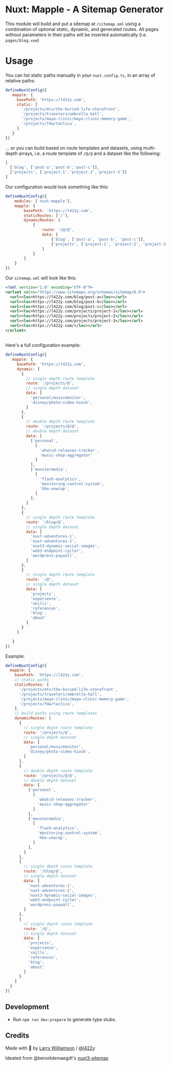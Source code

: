 # Nuxt: Mapple - A Sitemap Generator

This module will build and put a sitemap at `/sitemap.xml` using a combination of optional static, dynamic, and generated routes. All pages without parameters in their paths will be inserted automatically (i.e. `pages/blog.vue`)

# Usage

You can list static paths manually in your `nuxt.config.ts`, in an array of relative paths:
```js
defineNuxtConfig({
   mapple: {
     basePath: 'https://l422y.com',
     static: [
       '/projects/mtv/the-buried-life-storefront',
       '/projects/travelers/umbrella-hall',
       '/projects/mayo-clinic/mayo-clinic-memory-game',
       '/projects/f4w/tactica',
     ]
   }
})
```

... or you can build based on route templates and datasets, using multi-depth arrays, i.e. a route template of `/@/@` and a dataset like the following:
```js
[
  ['blog', ['post-a','post-b','post-c']],
  ['projects', ['project-1','project-2','project-3']]
]
```
Our configuration would look something like this:
```js
defineNuxtConfig({
    modules: ['nuxt-mapple'],
    mapple: {
        basePath: 'https://l422y.com',
        staticRoutes: ['/'],
        dynamicRoutes: [
            {
                route: '/@/@',
                data: [
                    ['blog', ['post-a', 'post-b', 'post-c']],
                    ['projects', ['project-1', 'project-2', 'project-3']]
                ]
            }
        ]
    }
})
```
Our `sitemap.xml` will look like this:
```xml
<?xml version="1.0" encoding="UTF-8"?>
<urlset xmlns="https://www.sitemaps.org/schemas/sitemap/0.9">
  <url><loc>https://l422y.com/blog/post-a</loc></url>
  <url><loc>https://l422y.com/blog/post-b</loc></url>
  <url><loc>https://l422y.com/blog/post-c</loc></url>
  <url><loc>https://l422y.com/projects/project-1</loc></url>
  <url><loc>https://l422y.com/projects/project-2</loc></url>
  <url><loc>https://l422y.com/projects/project-3</loc></url>
  <url><loc>https://l422y.com/</loc></url>
</urlset>
```

## 
Here's a full configuration example:

```js
defineNuxtConfig({
   mapple: {
     basePath: 'https://l422y.com',
     dynamic: [
       {
         // single depth route template
         route: '/projects/@',
         // single depth dataset
         data: [
           'personal/musicmonitor',
           'disney/photo-video-kiosk',
         ]
       },
       {
         // double depth route template
         route: '/projects/@/@',
         // double depth dataset
         data: [
           ['personal',
             [
               'whatcd-releases-tracker',
               'music-shop-aggregator'
             ]
           ],
           ['monstermedia',
             [
               'flash-analytics',
               'monitoring-control-system',
               'hbo-unwrap',
             ]
           ],
         ]
       },
       {
         // single depth route template
         route: '/blog/@',
         // single depth dataset
         data: [
           'nuxt-adventures-1',
           'nuxt-adventures-2',
           'nuxt3-dynamic-social-images',
           'web3-endpoint-cycler',
           'wordpress-paywall',
         ]
       },
       {
         // single depth route template
         route: '/@',
         // single depth dataset
         data: [
           'projects',
           'experience',
           'skills',
           'references',
           'blog',
           'about'
         ]
       }
     ]

   }
})
```

Example:

```js
defineNuxtConfig({
  mapple: {
    basePath: 'https://l422y.com',
    // static paths 
    staticRoutes: [
      '/projects/mtv/the-buried-life-storefront',
      '/projects/travelers/umbrella-hall',
      '/projects/mayo-clinic/mayo-clinic-memory-game',
      '/projects/f4w/tactica',
    ],
    // build paths using route templates 
    dynamicRoutes: [
      {
        // single depth route template
        route: '/projects/@',
        // single depth dataset
        data: [
          'personal/musicmonitor',
          'disney/photo-video-kiosk',
        ]
      },
      {
        // double depth route template
        route: '/projects/@/@',
        // double depth dataset
        data: [
          ['personal',
            [
              'whatcd-releases-tracker',
              'music-shop-aggregator'
            ]
          ],
          ['monstermedia',
            [
              'flash-analytics',
              'monitoring-control-system',
              'hbo-unwrap',
            ]
          ],
        ]
      },
      {
        // single depth route template
        route: '/blog/@',
        // single depth dataset
        data: [
          'nuxt-adventures-1',
          'nuxt-adventures-2',
          'nuxt3-dynamic-social-images',
          'web3-endpoint-cycler',
          'wordpress-paywall',
        ]
      },
      {
        // single depth route template
        route: '/@',
        // single depth dataset
        data: [
          'projects',
          'experience',
          'skills',
          'references',
          'blog',
          'about'
        ]
      }
    ]
  }
})
```

## Development

- Run `npm run dev:prepare` to generate type stubs.

## Credits

Made with 💚 by [Larry Williamson](https://l422y.com) / [@l422y](https://twitter.com/l422y)

Ideated from @benoitdemaegdt's [nuxt3-sitemap](https://github.com/benoitdemaegdt/nuxt3-sitemap)

